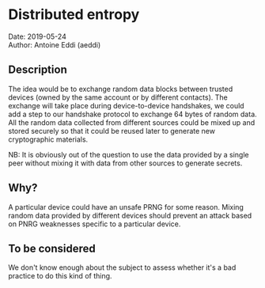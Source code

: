 # Distributed entropy

Date: 2019-05-24  
Author: Antoine Eddi (aeddi)

## Description

The idea would be to exchange random data blocks between trusted devices (owned by the same account or by different contacts).
The exchange will take place during device-to-device handshakes, we could add a step to our handshake protocol to exchange 64 bytes of random data.
All the random data collected from different sources could be mixed up and stored securely so that it could be reused later to generate new cryptographic materials.

NB: It is obviously out of the question to use the data provided by a single peer without mixing it with data from other sources to generate secrets.


## Why?

A particular device could have an unsafe PRNG for some reason. Mixing random data provided by different devices should prevent an attack based on PNRG weaknesses specific to a particular device.


## To be considered

We don't know enough about the subject to assess whether it's a bad practice to do this kind of thing.
